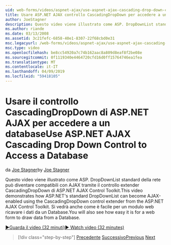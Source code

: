 ```yaml
---
uid: web-forms/videos/aspnet-ajax/use-aspnet-ajax-cascading-drop-down-control-to-access-a-database
title: Usare ASP.NET AJAX controllo CascadingDropDown per accedere a un Database | Microsoft Docs
author: JoeStagner
description: Questo video viene illustrato come ASP. DropDownList standard della rete può diventare compatibili con AJAX tramite il controllo extender CascadingDropDown dal controllo del codice AJAX di ASP.NET...
ms.author: riande
ms.date: 03/13/2008
ms.assetid: 3c21fefc-6858-40e1-8307-22f68cbd0e31
msc.legacyurl: /web-forms/videos/aspnet-ajax/use-aspnet-ajax-cascading-drop-down-control-to-access-a-database
msc.type: video
ms.openlocfilehash: be8cc54920a7c74b162aac8a809d8eaf8f2be08e
ms.sourcegitcommit: 0f1119340e4464720cfd16d0ff15764746ea1fea
ms.translationtype: MT
ms.contentlocale: it-IT
ms.lasthandoff: 04/09/2019
ms.locfileid: "59418105"
---
```

# <a name="use-aspnet-ajax-cascading-drop-down-control-to-access-a-database"></a><span data-ttu-id="2bb15-103">Usare il controllo CascadingDropDown di ASP.NET AJAX per accedere a un database</span><span class="sxs-lookup"><span data-stu-id="2bb15-103">Use ASP.NET AJAX Cascading Drop Down Control to Access a Database</span></span>

<span data-ttu-id="2bb15-104">da [Joe Stagner](https://github.com/JoeStagner)</span><span class="sxs-lookup"><span data-stu-id="2bb15-104">by [Joe Stagner](https://github.com/JoeStagner)</span></span>

<span data-ttu-id="2bb15-105">Questo video viene illustrato come ASP. DropDownList standard della rete può diventare compatibili con AJAX tramite il controllo extender CascadingDropDown di ASP.NET AJAX Control Toolkit.</span><span class="sxs-lookup"><span data-stu-id="2bb15-105">This video demonstrates how ASP.NET's standard DropDownList can become AJAX-enabled using the CascadingDropDown control extender from the ASP.NET AJAX Control Toolkit.</span></span> <span data-ttu-id="2bb15-106">Si vedrà anche come è facile per un modulo web ricavare i dati da un Database.</span><span class="sxs-lookup"><span data-stu-id="2bb15-106">You will also see how easy it is for a web form to draw data from a Database.</span></span>

[<span data-ttu-id="2bb15-107">&#9654;Guarda il video (32 minuti)</span><span class="sxs-lookup"><span data-stu-id="2bb15-107">&#9654; Watch video (32 minutes)</span></span>](https://channel9.msdn.com/Blogs/ASP-NET-Site-Videos/use-aspnet-ajax-cascading-drop-down-control-to-access-a-database)

> [!div class="step-by-step"]
> <span data-ttu-id="2bb15-108">[Precedente](two-simple-techniques-for-triggering-updates-to-update-panels.md)
> [Successivo](implement-infinite-data-patterns-in-ajax.md)</span><span class="sxs-lookup"><span data-stu-id="2bb15-108">[Previous](two-simple-techniques-for-triggering-updates-to-update-panels.md)
[Next](implement-infinite-data-patterns-in-ajax.md)</span></span>
